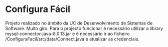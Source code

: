 # Configura Fácil
Projeto realizado no âmbito da UC de Desenvolvimento de Sistemas de Software. Muito giro.
Para o projecto funcionar é necessário utilizar a library mysql-connector-java-8.0.13.jar e é necessário ir ao ficheiro /ConfiguraFacil/src/data/Connect.java e atualizar as credenciais.
